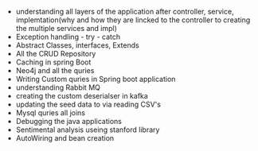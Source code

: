 - understanding all layers of the application after controller, service, implemtation(why and how they are lincked to the controller to creating the multiple services and impl)
- Exception handling - try - catch
- Abstract Classes, interfaces, Extends
- All the CRUD Repository 
- Caching in spring Boot
- Neo4j and all the quries 
- Writing Custom quries in Spring boot application 
- understanding Rabbit MQ
- creating the custom deserialser in kafka
- updating the seed data to via reading CSV's
- Mysql quries all joins 
- Debugging the java applications
- Sentimental analysis useing stanford library
- AutoWiring and bean creation
